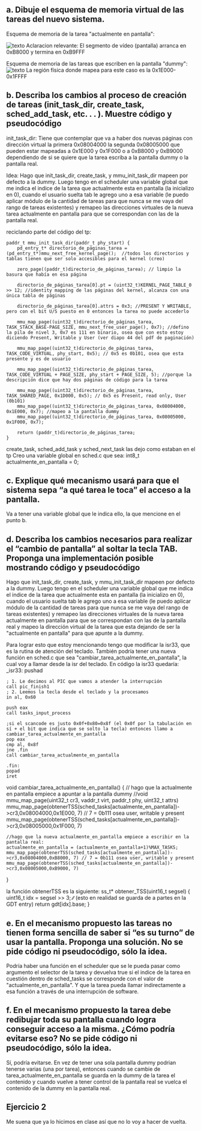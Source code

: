 ## a. Dibuje el esquema de memoria virtual de las tareas del nuevo sistema.
Esquema de memoria de la tarea "actualmente en pantalla":

![texto](./esquema_memoria_virutal_actualmente_en_pantalla.png)
Aclaracion relevante: 
El segmento de vídeo (pantalla) arranca en 0xB8000 y termina en 0xB9FFF

Esquema de memoria de las tareas que escriben en la pantalla "dummy":
![texto](./esquema_memoria_virtual_dummy.png)
La región física donde mapea para este caso es la 0x1E000-0x1FFFF

## b. Describa los cambios al proceso de creación de tareas (init_task_dir, create_task, sched_add_task, etc. . . ). Muestre código y pseudocódigo
init_task_dir:
Tiene que contemplar que va a haber dos nuevas páginas con dirección virtual 
la primera 0x08004000
la segunda 0x08005000
que pueden estar mapeadas a 0x1E000 y 0x1F000 o a 0xB8000 y 0xB9000 dependiendo de si se quiere que la tarea escriba a la pantalla dummy o la pantalla real.

Idea: Hago que init_task_dir, create_task, y mmu_init_task_dir mapeen por defecto a la dummy. Luego tengo en el scheduler una variable global que me indica el indice de la tarea que actualmente esta en pantalla (la inicializo en 0), cuando el usuario suelta tab le agrego uno a esa variable (le puedo aplicar módulo de la cantidad de tareas para que nunca se me vaya del rango de tareas existentes) y remapeo las direcciones virtuales de la nueva tarea actualmente en pantalla para que se correspondan con las de la pantalla real.

reciclando parte del código del tp:
```
paddr_t mmu_init_task_dir(paddr_t phy_start) {
	pd_entry_t* directorio_de_páginas_tarea = (pd_entry_t*)mmu_next_free_kernel_page();  //todos los directorios y tablas tienen que ser solo accesibles para el kernel (creo)
	
	zero_page((paddr_t)directorio_de_páginas_tarea); // limpio la basura que había en esa página
	
	directorio_de_páginas_tarea[0].pt = (uint32_t)KERNEL_PAGE_TABLE_0 >> 12; //identity mapping de las páginas del kernel, alcanza con una única tabla de páginas
	
	directorio_de_páginas_tarea[0].attrs = 0x3; //PRESENT Y WRITABLE, pero con el bit U/S puesto en 0 entonces la tarea no puede accederlo
	
	mmu_map_page((uint32_t)directorio_de_páginas_tarea, TASK_STACK_BASE-PAGE_SIZE, mmu_next_free_user_page(), 0x7); //defino la pila de nivel 3, 0x7 es 111 en binario, osea que con esto estoy diciendo Present, Writable y User (ver diapo 44 del pdf de paginación) 
	
	mmu_map_page((uint32_t)directorio_de_páginas_tarea, TASK_CODE_VIRTUAL, phy_start, 0x5); // 0x5 es 0b101, osea que esta presente y es de usuario
	
	mmu_map_page((uint32_t)directorio_de_páginas_tarea, TASK_CODE_VIRTUAL + PAGE_SIZE, phy_start + PAGE_SIZE, 5); //porque la descripción dice que hay dos páginas de código para la tarea
	
	mmu_map_page((uint32_t)directorio_de_páginas_tarea, TASK_SHARED_PAGE, 0x1D000, 0x5); // 0x5 es Present, read only, User (0b101)
	mmu_map_page((uint32_t)directorio_de_páginas_tarea, 0x08004000, 0x1E000, 0x7); //mapeo a la pantalla dummy 
	mmu_map_page((uint32_t)directorio_de_páginas_tarea, 0x08005000, 0x1F000, 0x7); 

	return (paddr_t)directorio_de_páginas_tarea;
}
```
create_task, sched_add_task y sched_next_task las dejo como estaban en el tp
Creo una variable global en sched.c que sea:
int8_t actualmente_en_pantalla = 0;

## c. Explique qué mecanismo usará para que el sistema sepa “a qué tarea le toca” el acceso a la pantalla.

Va a tener una variable global que le indica ello, la que mencione en el punto b.

## d. Describa los cambios necesarios para realizar el “cambio de pantalla” al soltar la tecla TAB. Proponga una implementación posible mostrando código y pseudocódigo
Hago que init_task_dir, create_task, y mmu_init_task_dir mapeen por defecto a la dummy. Luego tengo en el scheduler una variable global que me indica el indice de la tarea que actualmente esta en pantalla (la inicializo en 0), cuando el usuario suelta tab le agrego uno a esa variable (le puedo aplicar módulo de la cantidad de tareas para que nunca se me vaya del rango de tareas existentes) y remapeo las direcciones virtuales de la nueva tarea actualmente en pantalla para que se correspondan con las de la pantalla real y mapeo la dirección virtual de la tarea que esta dejando de ser la "actualmente en pantalla" para que apunte a la dummy.

Para lograr esto que estoy mencionando tengo que modificar la isr33, que es la rutina de atención del teclado. También podría tener una nueva función en sched.c que sea "cambiar_tarea_actualmente_en_pantalla", la cual voy a llamar desde la isr del teclado.
En código la isr33 quedaría:
_isr33:
    pushad

    ; 1. Le decimos al PIC que vamos a atender la interrupción
    call pic_finish1
    ; 2. Leemos la tecla desde el teclado y la procesamos
    in al, 0x60
    
    push eax
    call tasks_input_process
    
    ;si el scancode es justo 0x0f+0x80=0x8f (el 0x0f por la tabulación en sí + el bit que indica que se solto la tecla) entonces llamo a cambiar_tarea_actualmente_en_pantalla
    pop eax
    cmp al, 0x8f 
    jne .fin
    call cambiar_tarea_actualmente_en_pantalla
    
    .fin:
    popad
    iret

void cambiar_tarea_actualmente_en_pantalla() {
	// hago que la actualmente en pantalla empiece a apuntar a la pantalla dummy
	//void mmu_map_page(uint32_t cr3, vaddr_t virt, paddr_t phy, uint32_t attrs)
	mmu_map_page(obtenerTSS(sched_tasks[actualmente_en_pantalla])->cr3,0x08004000,0x1E000, 7) // 7 = 0b111 osea user, writable y present 
	mmu_map_page(obtenerTSS(sched_tasks[actualmente_en_pantalla])->cr3,0x08005000,0x1F000, 7)
	
	//hago que la nueva actualmente_en_pantalla empiece a escribir en la pantalla real:
	actualmente_en_pantalla = (actualmente_en_pantalla+1)%MAX_TASKS;
	mmu_map_page(obtenerTSS(sched_tasks[actualmente_en_pantalla])->cr3,0x08004000,0xB8000, 7) // 7 = 0b111 osea user, writable y present 
	mmu_map_page(obtenerTSS(sched_tasks[actualmente_en_pantalla])->cr3,0x08005000,0xB9000, 7) 
}

la función obtenerTSS es la siguiente:
ss_t* obtener_TSS(uint16_t segsel) {
	uint16_t idx = segsel >> 3;
	∕∕ (esto en realidad se guarda de a partes en la GDT entry)
	return gdt[idx].base;
}

## e. En el mecanismo propuesto las tareas no tienen forma sencilla de saber si “es su turno” de usar la pantalla. Proponga una solución. No se pide código ni pseudocódigo, sólo la idea.
Podría haber una función en el scheduler que se le pueda pasar como argumento el selector de la tarea y devuelva true si el indice de la tarea en cuestión dentro de sched_tasks se corresponde con el valor de "actualmente_en_pantalla". Y que la tarea pueda llamar indirectamente a esa función a través de una interrupción de software. 

## f. En el mecanismo propuesto la tarea debe redibujar toda su pantalla cuando logra conseguir acceso a la misma. ¿Cómo podría evitarse eso? No se pide código ni pseudocódigo, sólo la idea.
Sí, podría evitarse.
En vez de tener una sola pantalla dummy podrian tenerse varias (una por tarea), entonces cuando se cambie de tarea_actualmente_en_pantalla se guarda en la dummy de la tarea el contenido y cuando vuelve a tener control de la pantalla real se vuelca el contenido de la dummy en la pantalla real. 


## Ejercicio 2
Me suena que ya lo hicimos en clase así que no lo voy a hacer de vuelta. 
